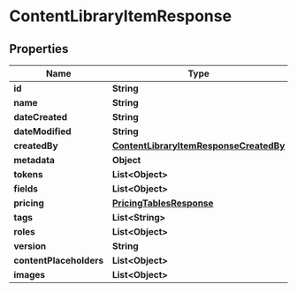 

# ContentLibraryItemResponse


## Properties

Name | Type | Description | Notes
------------ | ------------- | ------------- | -------------
**id** | **String** |  |  [optional]
**name** | **String** |  |  [optional]
**dateCreated** | **String** |  |  [optional]
**dateModified** | **String** |  |  [optional]
**createdBy** | [**ContentLibraryItemResponseCreatedBy**](ContentLibraryItemResponseCreatedBy.md) |  |  [optional]
**metadata** | **Object** |  |  [optional]
**tokens** | **List&lt;Object&gt;** |  |  [optional]
**fields** | **List&lt;Object&gt;** |  |  [optional]
**pricing** | [**PricingTablesResponse**](PricingTablesResponse.md) |  |  [optional]
**tags** | **List&lt;String&gt;** |  |  [optional]
**roles** | **List&lt;Object&gt;** |  |  [optional]
**version** | **String** |  |  [optional]
**contentPlaceholders** | **List&lt;Object&gt;** |  |  [optional]
**images** | **List&lt;Object&gt;** |  |  [optional]



